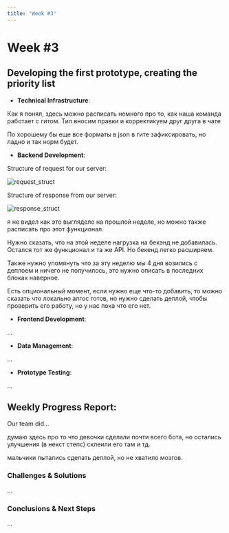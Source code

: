 ```yaml
---
title: "Week #3"
---
```


# **Week #3**

## **Developing the first prototype, creating the priority list**

- **Technical Infrastructure**:

Как я понял, здесь можно расписать немного про то, как наша команда работает с гитом.
Тип вносим правки и корректикуем друг друга в чате 

По хорошему бы еще все форматы в json в гите зафиксировать, но ладно и так норм будет.

- **Backend Development**:

Structure of request for our server:

![request_struct](/2024/FindRecipe/API_req.jpg)

Structure of response from our server:

![response_struct](/2024/FindRecipe/API_res.jpg)

я не видел как это выглядело на прошлой неделе, но можно также расписать про этот функционал.

Нужно сказать, что на этой неделе нагрузка на бекэнд не добавилась. Остался тот же функционал и та же API. Но бекенд легко расширяем.

Также нужно упомянуть что за эту неделю мы 4 дня возились с деплоем и ничего не получилось, это нужно описать в последних блоках наверное.

Есть опциональный момент, если нужно еще что-то добавить, то можно сказать что локально алгос готов, но нужно сделать деплой, чтобы проверить его работу, 
но у нас пока что его нет.

- **Frontend Development**:

...

- **Data Management**:

...

- **Prototype Testing**:

...

## **Weekly Progress Report**:

Our team did...

думаю здесь про то что девочки сделали почти всего бота, но остались улучшения (в некст степс) склеили его там и тд.

мальчики пытались сделать деплой, но не хватило мозгов. 

### **Challenges & Solutions**

...

### **Conclusions & Next Steps**

...